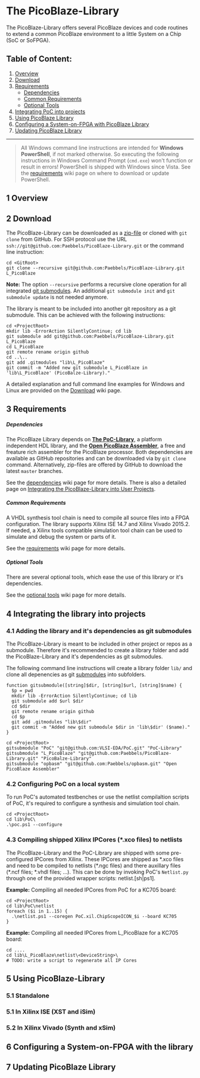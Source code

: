 The PicoBlaze-Library
=================================================
The PicoBlaze-Library offers several PicoBlaze devices and code routines
to extend a common PicoBlaze environment to a little System on a Chip (SoC or SoFPGA).

## Table of Content:
 1. [Overview](#1-overview)
 2. [Download](#2-download)
 3. [Requirements](#3-requirements)
	- [Dependencies](#dependencies)
	- [Common Requirements](#common-requirements)
	- [Optional Tools](#optional-tools)
 4. [Integrating PoC into projects](#4-integrating-picoblaze-library-into-projects)
 5. [Using PicoBlaze Library](#5-using-picoblaze-library)
 6. [Configuring a System-on-FPGA with PicoBlaze Library](#6-configuring-a-system-on-fpga-with-picoblaze-library)
 7. [Updating PicoBlaze Library](#7-updating-picoblaze-library)

------

> All Windows command line instructions are intended for **Windows PowerShell**, if not marked otherwise. So executing the following instructions in Windows Command Prompt (`cmd.exe`) won't function or result in errors! PowerShell is shipped with Windows since Vista. See the [requirements](Requirements) wiki page on where to download or update PowerShell.

## 1 Overview




## 2 Download

The PicoBlaze-Library can be downloaded as a [zip-file][download] or
cloned with `git clone` from GitHub. For SSH protocol use the URL `ssh://git@github.com:Paebbels/PicoBlaze-Library.git` or the command line instruction:

    cd <GitRoot>
    git clone --recursive git@github.com:Paebbels/PicoBlaze-Library.git L_PicoBlaze

**Note:** The option `--recursive` performs a recursive clone operation for all integrated [git submodules][git_submod]. An additional `git submodule init` and `git submodule update` is not needed anymore. 

The library is meant to be included into another git repository as a git submodule. This can be achieved with the following instructions:

    cd <ProjectRoot>
    mkdir lib -ErrorAction SilentlyContinue; cd lib
    git submodule add git@github.com:Paebbels/PicoBlaze-Library.git L_PicoBlaze
    cd L_PicoBlaze
    git remote rename origin github
    cd ..\..
    git add .gitmodules "lib\L_PicoBlaze"
    git commit -m "Added new git submodule L_PicoBlaze in 'lib\L_PicoBlaze' (PicoBalze-Library)."

A detailed explanation and full command line examples for Windows and Linux are provided on the [Download](Download) wiki page.

 [download]: https://github.com/Paebbels/PicoBlaze-Library/archive/master.zip

## 3 Requirements

##### Dependencies

The PicoBlaze Library depends on [**The PoC-Library**][poc], a platform independent HDL library, and
the [**Open PicoBlaze Assembler**][opbasm], a free and freature rich assembler for the PicoBlaze
processor. Both dependencies are available as GitHub repositories and can be downloaded via by `git clone` command. Alternatively, zip-files are offered by GitHub to download the latest `master` branches.

See the [dependencies](Requirements#dependencies) wiki page for more details. There is also a detailed page on [Integrating the PicoBlaze-Library into User Projects](Integration).

 [poc]:      https://github.com/VLSI-EDA/PoC
 [opbasm]:   https://github.com/kevinpt/opbasm

##### Common Requirements

A VHDL synthesis tool chain is need to compile all source files into a FPGA configuration. The library supports Xilinx ISE 14.7 and Xilinx Vivado 2015.2. If needed, a Xilinx tools compatible simulation tool chain can be used to simulate and debug the system or parts of it.

See the [requirements](Requirements#common-requirements) wiki page for more details.  


##### Optional Tools

There are several optional tools, which ease the use of this library or it's dependencies.

See the [optional tools](Requirements#optional-tools) wiki page for more details.


## 4 Integrating the library into projects


### 4.1 Adding the library and it's dependencies as git submodules

The PicoBlaze-Library is meant to be included in other project or repos as a submodule. Therefore it's recommended to create a library folder and add the PicoBlaze-Library and it's dependencies as git submodules.

The following command line instructions will create a library folder `lib/` and clone all depenencies
as git [submodules][git_submod] into subfolders.

    function gitsubmodule([string]$dir, [string]$url, [string]$name) {
      $p = pwd
      mkdir lib -ErrorAction SilentlyContinue; cd lib
      git submodule add $url $dir
      cd $dir
      git remote rename origin github
      cd $p
      git add .gitmodules "lib\$dir"
      git commit -m "Added new git submodule $dir in 'lib\$dir' ($name)."
    }
    
    cd <ProjectRoot>
    gitsubmodule "PoC" "git@github.com:VLSI-EDA/PoC.git" "PoC-Library"
    gitsubmodule "L_PicoBlaze" "git@github.com:Paebbels/PicoBlaze-Library.git" "PicoBalze-Library"
    gitsubmodule "opbasm" "git@github.com:Paebbels/opbasm.git" "Open PicoBlaze Assembler"

[git_submod]: http://git-scm.com/book/en/v2/Git-Tools-Submodules

### 4.2 Configuring PoC on a local system

To run PoC's automated testbenches or use the netlist compilaltion scripts of PoC, it's required to configure a synthesis and simulation tool chain.

    cd <ProjectRoot>
    cd lib\PoC\
    .\poc.ps1 --configure

### 4.3 Compiling shipped Xilinx IPCores (*.xco files) to netlists

The PicoBlaze-Library and the PoC-Library are shipped with some pre-configured IPCores from Xilinx. These IPCores are shipped as \*.xco files and need to be compiled to netlists (\*.ngc files) and there auxillary
files (\*.ncf files; \*.vhdl files; ...). This can be done by invoking PoC's `Netlist.py` through one of the
provided wrapper scripts: netlist.[sh|ps1].

**Example:** Compiling all needed IPCores from PoC for a KC705 board:

    cd <ProjectRoot>
    cd lib\PoC\netlist
    foreach ($i in 1..15) {
      .\netlist.ps1 --coregen PoC.xil.ChipScopeICON_$i --board KC705
    }

**Example:** Compiling all needed IPCores from L_PicoBlaze for a KC705 board:

    cd ....
    cd lib\L_PicoBlaze\netlist\<DeviceString>\
    # TODO: write a script to regenerate all IP Cores


## 5 Using PicoBlaze-Library


### 5.1 Standalone

### 5.1 In Xilinx ISE (XST and iSim)

### 5.2 In Xilinx Vivado (Synth and xSim)


## 6 Configuring a System-on-FPGA with the library



## 7 Updating PicoBlaze Library


